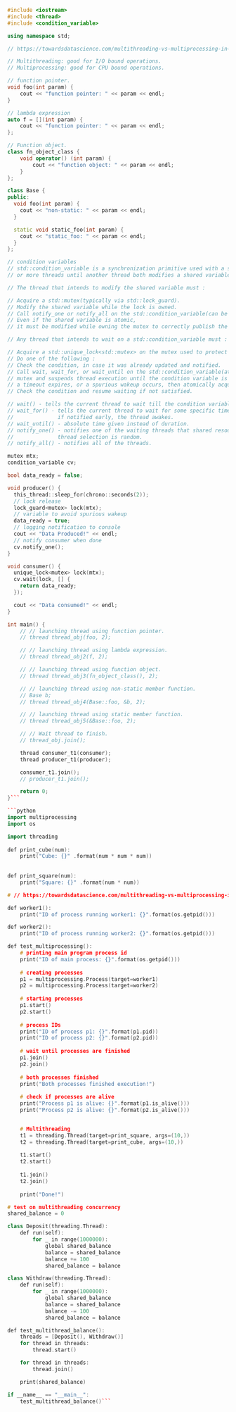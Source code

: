 ```cpp
#include <iostream>
#include <thread>
#include <condition_variable>

using namespace std;

// https://towardsdatascience.com/multithreading-vs-multiprocessing-in-python-3afeb73e105f#:~:text=The%20short%20answer%20is%3A,you%20have%20multiple%20cores%20available)

// Multithreading: good for I/O bound operations.
// Multiprocessing: good for CPU bound operations.

// function pointer.
void foo(int param) {
    cout << "function pointer: " << param << endl;
}

// lambda expression
auto f = [](int param) {
    cout << "function pointer: " << param << endl;
};

// Function object.
class fn_object_class {
    void operator() (int param) {
        cout << "function object: " << param << endl;
    }
};

class Base {
public:
  void foo(int param) {
    cout << "non-static: " << param << endl;
  }

  static void static_foo(int param) {
    cout << "static_foo: " << param << endl;
  }
};

// condition variables
// std::condition_variable is a synchronization primitive used with a std::mutex to block one 
// or more threads until another thread both modifies a shared variable(the condition) and notifies the std::condition_variable.

// The thread that intends to modify the shared variable must :

// Acquire a std::mutex(typically via std::lock_guard).
// Modify the shared variable while the lock is owned.
// Call notify_one or notify_all on the std::condition_variable(can be done after releasing the lock).
// Even if the shared variable is atomic, 
// it must be modified while owning the mutex to correctly publish the modification to the waiting thread.

// Any thread that intends to wait on a std::condition_variable must :

// Acquire a std::unique_lock<std::mutex> on the mutex used to protect the shared variable.
// Do one of the following :
// Check the condition, in case it was already updated and notified.
// Call wait, wait_for, or wait_until on the std::condition_variable(atomically releases the 
// mutex and suspends thread execution until the condition variable is notified, 
// a timeout expires, or a spurious wakeup occurs, then atomically acquires the mutex before returning).
// Check the condition and resume waiting if not satisfied.

// wait() - tells the current thread to wait till the condition variable is notified.
// wait_for() - tells the current thread to wait for some specific time duration. 
//              if notified early, the thread awakes.
// wait_until() - absolute time given instead of duration.
// notify_one() - notifies one of the waiting threads that shared resources is free to access.
//              thread selection is random.
// notify_all() - notifies all of the threads.

mutex mtx;
condition_variable cv;

bool data_ready = false;

void producer() {
  this_thread::sleep_for(chrono::seconds(2));
  // lock release 
  lock_guard<mutex> lock(mtx);
  // variable to avoid spurious wakeup 
  data_ready = true;
  // logging notification to console 
  cout << "Data Produced!" << endl;
  // notify consumer when done 
  cv.notify_one();
}

void consumer() {
  unique_lock<mutex> lock(mtx);
  cv.wait(lock, [] {
    return data_ready;
  });

  cout << "Data consumed!" << endl;
}

int main() {
    // // launching thread using function pointer.
    // thread thread_obj(foo, 2);

    // // launching thread using lambda expression.
    // thread thread_obj2(f, 2);

    // // launching thread using function object.
    // thread thread_obj3(fn_object_class(), 2);

    // // launching thread using non-static member function.
    // Base b;
    // thread thread_obj4(Base::foo, &b, 2);

    // // launching thread using static member function.
    // thread thread_obj5(&Base::foo, 2);

    // // Wait thread to finish.
    // thread_obj.join();

    thread consumer_t1(consumer);
    thread producer_t1(producer);

    consumer_t1.join();
    // producer_t1.join();

    return 0;
}```

```python
import multiprocessing
import os

import threading
 
def print_cube(num):
    print("Cube: {}" .format(num * num * num))
 
 
def print_square(num):
    print("Square: {}" .format(num * num))

# // https://towardsdatascience.com/multithreading-vs-multiprocessing-in-python-3afeb73e105f#:~:text=The%20short%20answer%20is%3A,you%20have%20multiple%20cores%20available)

def worker1():
    print("ID of process running worker1: {}".format(os.getpid()))

def worker2():
    print("ID of process running worker2: {}".format(os.getpid()))

def test_multiprocessing():
    # printing main program process id 
    print("ID of main process: {}".format(os.getpid())) 
  
    # creating processes 
    p1 = multiprocessing.Process(target=worker1) 
    p2 = multiprocessing.Process(target=worker2) 
  
    # starting processes 
    p1.start() 
    p2.start() 
  
    # process IDs 
    print("ID of process p1: {}".format(p1.pid)) 
    print("ID of process p2: {}".format(p2.pid)) 
  
    # wait until processes are finished 
    p1.join() 
    p2.join() 
  
    # both processes finished 
    print("Both processes finished execution!") 
  
    # check if processes are alive 
    print("Process p1 is alive: {}".format(p1.is_alive())) 
    print("Process p2 is alive: {}".format(p2.is_alive())) 


    # Multithreading
    t1 = threading.Thread(target=print_square, args=(10,))
    t2 = threading.Thread(target=print_cube, args=(10,))
 
    t1.start()
    t2.start()
 
    t1.join()
    t2.join()
 
    print("Done!")

# test on multithreading concurrency
shared_balance = 0

class Deposit(threading.Thread):
    def run(self):
        for _ in range(1000000):
            global shared_balance
            balance = shared_balance
            balance += 100
            shared_balance = balance

class Withdraw(threading.Thread):
    def run(self):
        for _ in range(1000000):
            global shared_balance
            balance = shared_balance
            balance -= 100
            shared_balance = balance

def test_multithread_balance():
    threads = [Deposit(), Withdraw()]
    for thread in threads:
        thread.start()

    for thread in threads:
        thread.join()

    print(shared_balance)

if __name__ == "__main__": 
    test_multithread_balance()```
